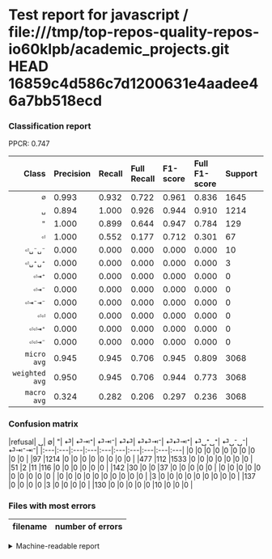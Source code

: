# Test report for javascript / file:///tmp/top-repos-quality-repos-io60klpb/academic_projects.git HEAD 16859c4d586c7d1200631e4aadee46a7bb518ecd

### Classification report

PPCR: 0.747

| Class | Precision | Recall | Full Recall | F1-score | Full F1-score | Support | Full Support | PPCR |
|------:|:----------|:-------|:------------|:---------|:---------|:--------|:-------------|:-----|
| `∅` | 0.993| 0.932| 0.722| 0.961| 0.836| 1645| 2122| 0.775 |
| `␣` | 0.894| 1.000| 0.926| 0.944| 0.910| 1214| 1311| 0.926 |
| `"` | 1.000| 0.899| 0.644| 0.947| 0.784| 129| 180| 0.717 |
| `⏎` | 1.000| 0.552| 0.177| 0.712| 0.301| 67| 209| 0.321 |
| `⏎␣⁻␣⁻` | 0.000| 0.000| 0.000| 0.000| 0.000| 10| 140| 0.071 |
| `⏎␣⁺␣⁺` | 0.000| 0.000| 0.000| 0.000| 0.000| 3| 140| 0.021 |
| `⏎⇥⁺` | 0.000| 0.000| 0.000| 0.000| 0.000| 0| 0| 0.000 |
| `⏎⇥⁻` | 0.000| 0.000| 0.000| 0.000| 0.000| 0| 0| 0.000 |
| `⏎⇥⁻⇥⁻` | 0.000| 0.000| 0.000| 0.000| 0.000| 0| 0| 0.000 |
| `⏎⏎` | 0.000| 0.000| 0.000| 0.000| 0.000| 0| 3| 0.000 |
| `⏎⏎⇥⁺` | 0.000| 0.000| 0.000| 0.000| 0.000| 0| 0| 0.000 |
| `⏎⏎⇥⁻` | 0.000| 0.000| 0.000| 0.000| 0.000| 0| 0| 0.000 |
| `micro avg` | 0.945| 0.945| 0.706| 0.945| 0.809| 3068| 4105| 0.747 |
| `weighted avg` | 0.950| 0.945| 0.706| 0.944| 0.773| 3068| 4105| 0.747 |
| `macro avg` | 0.324| 0.282| 0.206| 0.297| 0.236| 3068| 4105| 0.747 |

### Confusion matrix

|refusal|  ␣| ∅| "| ⏎| ⏎⇥⁺| ⏎⇥⁻| ⏎⏎| ⏎⏎⇥⁻| ⏎⏎⇥⁺| ⏎␣⁺␣⁺| ⏎␣⁻␣⁻| ⏎⇥⁻⇥⁻| 
|:---|:---|:---|:---|:---|:---|:---|:---|:---|:---|
|0 |0 |0 |0 |0 |0 |0 |0 |0 |0 |
|97 |1214 |0 |0 |0 |0 |0 |0 |0 |0 |
|477 |112 |1533 |0 |0 |0 |0 |0 |0 |0 |
|51 |2 |11 |116 |0 |0 |0 |0 |0 |0 |
|142 |30 |0 |0 |37 |0 |0 |0 |0 |0 |
|0 |0 |0 |0 |0 |0 |0 |0 |0 |0 |
|0 |0 |0 |0 |0 |0 |0 |0 |0 |0 |
|3 |0 |0 |0 |0 |0 |0 |0 |0 |0 |
|137 |0 |0 |0 |0 |3 |0 |0 |0 |0 |
|130 |0 |0 |0 |0 |0 |10 |0 |0 |0 |

### Files with most errors

| filename | number of errors|
|:----:|:-----|

<details>
    <summary>Machine-readable report</summary>
```json
{
  "cl_report": {"\"": {"f1-score": 0.9469387755102041, "precision": 1.0, "recall": 0.8992248062015504, "support": 129}, "macro avg": {"f1-score": 0.29699329950518777, "precision": 0.32390311300525765, "recall": 0.28194820881572674, "support": 3068}, "micro avg": {"f1-score": 0.9452411994784876, "precision": 0.9452411994784876, "recall": 0.9452411994784876, "support": 3068}, "weighted avg": {"f1-score": 0.9443974882292455, "precision": 0.9499836878766855, "recall": 0.9452411994784876, "support": 3068}, "\u2205": {"f1-score": 0.9614299153339605, "precision": 0.9928756476683938, "recall": 0.9319148936170213, "support": 1645}, "\u23ce": {"f1-score": 0.7115384615384616, "precision": 1.0, "recall": 0.5522388059701493, "support": 67}, "\u23ce\u21e5\u207a": {"f1-score": 0.0, "precision": 0.0, "recall": 0.0, "support": 0}, "\u23ce\u21e5\u207b": {"f1-score": 0.0, "precision": 0.0, "recall": 0.0, "support": 0}, "\u23ce\u21e5\u207b\u21e5\u207b": {"f1-score": 0.0, "precision": 0.0, "recall": 0.0, "support": 0}, "\u23ce\u23ce": {"f1-score": 0.0, "precision": 0.0, "recall": 0.0, "support": 0}, "\u23ce\u23ce\u21e5\u207a": {"f1-score": 0.0, "precision": 0.0, "recall": 0.0, "support": 0}, "\u23ce\u23ce\u21e5\u207b": {"f1-score": 0.0, "precision": 0.0, "recall": 0.0, "support": 0}, "\u23ce\u2423\u207a\u2423\u207a": {"f1-score": 0.0, "precision": 0.0, "recall": 0.0, "support": 3}, "\u23ce\u2423\u207b\u2423\u207b": {"f1-score": 0.0, "precision": 0.0, "recall": 0.0, "support": 10}, "\u2423": {"f1-score": 0.9440124416796268, "precision": 0.8939617083946981, "recall": 1.0, "support": 1214}},
  "cl_report_full": {"\"": {"f1-score": 0.7837837837837839, "precision": 1.0, "recall": 0.6444444444444445, "support": 180}, "macro avg": {"f1-score": 0.235886223316089, "precision": 0.32390311300525765, "recall": 0.2058266903646678, "support": 4105}, "micro avg": {"f1-score": 0.8085877596542591, "precision": 0.9452411994784876, "recall": 0.7064555420219245, "support": 4105}, "weighted avg": {"f1-score": 0.7725392074463622, "precision": 0.8935117963599953, "recall": 0.7064555420219245, "support": 4105}, "\u2205": {"f1-score": 0.8363338788870704, "precision": 0.9928756476683938, "recall": 0.7224316682375118, "support": 2122}, "\u23ce": {"f1-score": 0.3008130081300813, "precision": 1.0, "recall": 0.17703349282296652, "support": 209}, "\u23ce\u21e5\u207a": {"f1-score": 0.0, "precision": 0.0, "recall": 0.0, "support": 0}, "\u23ce\u21e5\u207b": {"f1-score": 0.0, "precision": 0.0, "recall": 0.0, "support": 0}, "\u23ce\u21e5\u207b\u21e5\u207b": {"f1-score": 0.0, "precision": 0.0, "recall": 0.0, "support": 0}, "\u23ce\u23ce": {"f1-score": 0.0, "precision": 0.0, "recall": 0.0, "support": 3}, "\u23ce\u23ce\u21e5\u207a": {"f1-score": 0.0, "precision": 0.0, "recall": 0.0, "support": 0}, "\u23ce\u23ce\u21e5\u207b": {"f1-score": 0.0, "precision": 0.0, "recall": 0.0, "support": 0}, "\u23ce\u2423\u207a\u2423\u207a": {"f1-score": 0.0, "precision": 0.0, "recall": 0.0, "support": 140}, "\u23ce\u2423\u207b\u2423\u207b": {"f1-score": 0.0, "precision": 0.0, "recall": 0.0, "support": 140}, "\u2423": {"f1-score": 0.909704008992132, "precision": 0.8939617083946981, "recall": 0.9260106788710908, "support": 1311}},
  "ppcr": 0.7473812423873325
}
```
</details>
